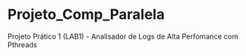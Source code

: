 # Projeto_Comp_Paralela
Projeto Prático 1 (LAB1) - Analisador de Logs de Alta Perfomance com Pthreads
